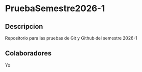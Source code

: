 # PruebaSemestre2026-1
## Descripcion
Repositorio para las pruebas de Git y Github del semestre 2026-1
## Colaboradores
Yo
